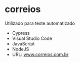 # correios

Utilizado para teste automatizado

* Cypress
* Visual Studio Code
* JavaScript
* NodeJS
* URL: www.correios.com.br
